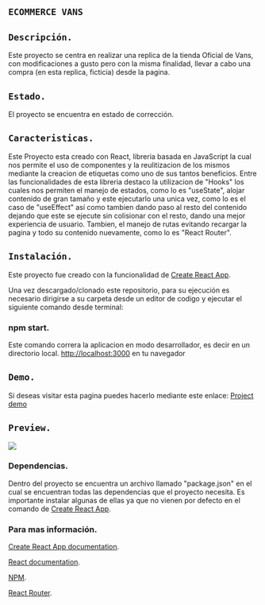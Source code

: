 ## `ECOMMERCE VANS`

## `Descripción.`
Este proyecto se centra en realizar una replica de la tienda Oficial de Vans, con modificaciones a gusto pero con la misma finalidad, llevar a cabo una compra (en esta replica, ficticia) desde la pagina.

## `Estado.`
El proyecto se encuentra en estado de corrección.

## `Caracteristicas.`

Este Proyecto esta creado con React, libreria basada en JavaScript la cual nos permite el uso de componentes y la reulitizacion de los mismos mediante la creacion de etiquetas como uno de sus tantos beneficios.
Entre las funcionalidades de esta libreria destaco la utilizacion de "Hooks" los cuales nos permiten el manejo de estados, como lo es "useState", alojar contenido de gran tamaño y este ejecutarlo una unica vez, como lo es el caso de "useEffect" así como tambien dando paso al resto del contenido dejando que este se ejecute sin colisionar con el resto, dando una mejor experiencia de usuario.
Tambien, el manejo de rutas evitando recargar la pagina y todo su contenido nuevamente, como lo es "React Router".

## `Instalación.`

Este proyecto fue creado con la funcionalidad de [Create React App](https://github.com/facebook/create-react-app).

Una vez descargado/clonado este repositorio, para su ejecución es necesario dirigirse a su carpeta desde un editor de codigo y ejecutar el siguiente comando desde terminal:

### npm start.

Este comando correra la aplicacion en modo desarrollador, es decir en un directorio local.
[http://localhost:3000](http://localhost:3000) en tu navegador

## `Demo.`
Si deseas visitar esta pagina puedes hacerlo mediante este enlace: [Project demo](https://joseottonello.github.io/37070-Clase12Ottonello//)

## `Preview.`
![](./src/assets/images/gif.gif)

### Dependencias.

Dentro del proyecto se encuentra un archivo llamado "package.json" en el cual se encuentran todas las dependencias que el proyecto necesita. Es importante instalar algunas de ellas ya que no vienen por defecto en el comando de [Create React App](https://github.com/facebook/create-react-app).

### Para mas información.

[Create React App documentation](https://facebook.github.io/create-react-app/docs/getting-started).

[React documentation](https://reactjs.org/).

[NPM](https://www.npmjs.com/).

[React Router](https://reactrouter.com/).

